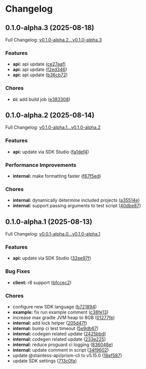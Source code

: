 # Changelog

## 0.1.0-alpha.3 (2025-08-18)

Full Changelog: [v0.1.0-alpha.2...v0.1.0-alpha.3](https://github.com/DayMoonDevelopment/post-for-me-kotlin/compare/v0.1.0-alpha.2...v0.1.0-alpha.3)

### Features

* **api:** api update ([ce27aaf](https://github.com/DayMoonDevelopment/post-for-me-kotlin/commit/ce27aafdddf4ab8c11bea21e291f412678ea2e2d))
* **api:** api update ([f2ed346](https://github.com/DayMoonDevelopment/post-for-me-kotlin/commit/f2ed346e3607cdcf6c36c33883912eb504dfd1ac))
* **api:** api update ([b36cb72](https://github.com/DayMoonDevelopment/post-for-me-kotlin/commit/b36cb7260d4dde4d71ea5098f42abf82bb622339))


### Chores

* **ci:** add build job ([e383308](https://github.com/DayMoonDevelopment/post-for-me-kotlin/commit/e3833086642763b9701e9887a917931039282f99))

## 0.1.0-alpha.2 (2025-08-14)

Full Changelog: [v0.1.0-alpha.1...v0.1.0-alpha.2](https://github.com/DayMoonDevelopment/post-for-me-kotlin/compare/v0.1.0-alpha.1...v0.1.0-alpha.2)

### Features

* **api:** update via SDK Studio ([fa1def4](https://github.com/DayMoonDevelopment/post-for-me-kotlin/commit/fa1def48248499d8c0f4b0053d1f18da1fb4976f))


### Performance Improvements

* **internal:** make formatting faster ([f67f5ed](https://github.com/DayMoonDevelopment/post-for-me-kotlin/commit/f67f5ed4e3780196e88cc040f6b216ff088e0303))


### Chores

* **internal:** dynamically determine included projects ([a35514e](https://github.com/DayMoonDevelopment/post-for-me-kotlin/commit/a35514eea82a05dbdf03db31543fe489ca41990c))
* **internal:** support passing arguments to test script ([40dbe87](https://github.com/DayMoonDevelopment/post-for-me-kotlin/commit/40dbe87ef7c2b1a24dde5ed1bf0224a76deee013))

## 0.1.0-alpha.1 (2025-08-13)

Full Changelog: [v0.0.1-alpha.0...v0.1.0-alpha.1](https://github.com/DayMoonDevelopment/post-for-me-kotlin/compare/v0.0.1-alpha.0...v0.1.0-alpha.1)

### Features

* **api:** update via SDK Studio ([32ee97f](https://github.com/DayMoonDevelopment/post-for-me-kotlin/commit/32ee97fec31978a5db6583c5c2751265def7485a))


### Bug Fixes

* **client:** r8 support ([bfccec2](https://github.com/DayMoonDevelopment/post-for-me-kotlin/commit/bfccec250f637067bc82744f3cc38aa6d84a2c90))


### Chores

* configure new SDK language ([b721894](https://github.com/DayMoonDevelopment/post-for-me-kotlin/commit/b72189480b5688a90328ce3676a5a29b2e372ee1))
* **example:** fix run example comment ([c38fe13](https://github.com/DayMoonDevelopment/post-for-me-kotlin/commit/c38fe138c388f44b98be24779bfe72d8d95e3e1c))
* increase max gradle JVM heap to 8GB ([01277fe](https://github.com/DayMoonDevelopment/post-for-me-kotlin/commit/01277fe2d341a95b8b842258a9dcbe664e797b80))
* **internal:** add lock helper ([205d47f](https://github.com/DayMoonDevelopment/post-for-me-kotlin/commit/205d47f4cc42083f00855a974de2cacf4198f27b))
* **internal:** bump ci test timeout ([5e9db67](https://github.com/DayMoonDevelopment/post-for-me-kotlin/commit/5e9db67a5121c2ded255ab54bcf3aa9733142649))
* **internal:** codegen related update ([2425bbd](https://github.com/DayMoonDevelopment/post-for-me-kotlin/commit/2425bbda7cc99d1bcfa54abe7a4fae159e51bfe9))
* **internal:** codegen related update ([233e225](https://github.com/DayMoonDevelopment/post-for-me-kotlin/commit/233e225222f2b96e0c4b879aa2730f08795724cf))
* **internal:** reduce proguard ci logging ([836048e](https://github.com/DayMoonDevelopment/post-for-me-kotlin/commit/836048e0ba12bd0557fef9a5538986d480cee1f1))
* **internal:** update comment in script ([34f9602](https://github.com/DayMoonDevelopment/post-for-me-kotlin/commit/34f960294fea477f508e52ead8c186243ea5c979))
* update @stainless-api/prism-cli to v5.15.0 ([18ef587](https://github.com/DayMoonDevelopment/post-for-me-kotlin/commit/18ef58729409e3c06e3757287c7ad228bbce5aec))
* update SDK settings ([713c0fa](https://github.com/DayMoonDevelopment/post-for-me-kotlin/commit/713c0fa35684151c49fd5ec747d52081e05140c4))

